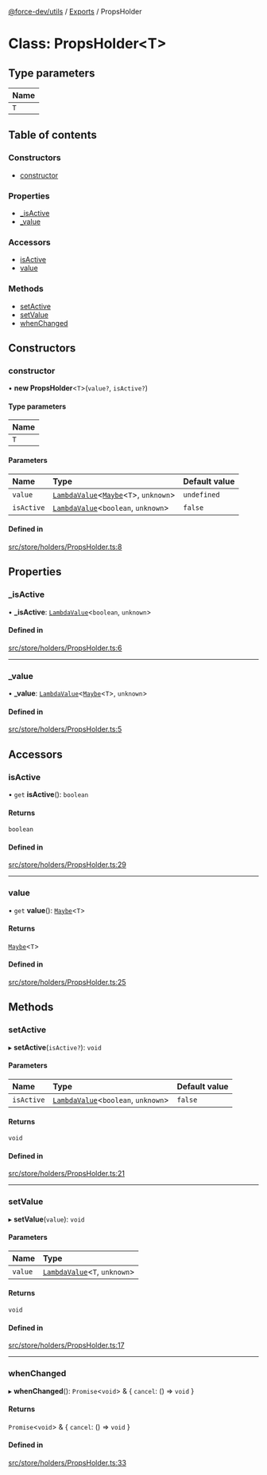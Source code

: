 [@force-dev/utils](../README.md) / [Exports](../modules.md) / PropsHolder

# Class: PropsHolder<T\>

## Type parameters

| Name |
| :------ |
| `T` |

## Table of contents

### Constructors

- [constructor](PropsHolder.md#constructor)

### Properties

- [\_isActive](PropsHolder.md#_isactive)
- [\_value](PropsHolder.md#_value)

### Accessors

- [isActive](PropsHolder.md#isactive)
- [value](PropsHolder.md#value)

### Methods

- [setActive](PropsHolder.md#setactive)
- [setValue](PropsHolder.md#setvalue)
- [whenChanged](PropsHolder.md#whenchanged)

## Constructors

### constructor

• **new PropsHolder**<`T`\>(`value?`, `isActive?`)

#### Type parameters

| Name |
| :------ |
| `T` |

#### Parameters

| Name | Type | Default value |
| :------ | :------ | :------ |
| `value` | [`LambdaValue`](../modules.md#lambdavalue)<[`Maybe`](../modules.md#maybe)<`T`\>, `unknown`\> | `undefined` |
| `isActive` | [`LambdaValue`](../modules.md#lambdavalue)<`boolean`, `unknown`\> | `false` |

#### Defined in

[src/store/holders/PropsHolder.ts:8](https://github.com/epifanovmd/utils/blob/3135168/src/store/holders/PropsHolder.ts#L8)

## Properties

### \_isActive

• **\_isActive**: [`LambdaValue`](../modules.md#lambdavalue)<`boolean`, `unknown`\>

#### Defined in

[src/store/holders/PropsHolder.ts:6](https://github.com/epifanovmd/utils/blob/3135168/src/store/holders/PropsHolder.ts#L6)

___

### \_value

• **\_value**: [`LambdaValue`](../modules.md#lambdavalue)<[`Maybe`](../modules.md#maybe)<`T`\>, `unknown`\>

#### Defined in

[src/store/holders/PropsHolder.ts:5](https://github.com/epifanovmd/utils/blob/3135168/src/store/holders/PropsHolder.ts#L5)

## Accessors

### isActive

• `get` **isActive**(): `boolean`

#### Returns

`boolean`

#### Defined in

[src/store/holders/PropsHolder.ts:29](https://github.com/epifanovmd/utils/blob/3135168/src/store/holders/PropsHolder.ts#L29)

___

### value

• `get` **value**(): [`Maybe`](../modules.md#maybe)<`T`\>

#### Returns

[`Maybe`](../modules.md#maybe)<`T`\>

#### Defined in

[src/store/holders/PropsHolder.ts:25](https://github.com/epifanovmd/utils/blob/3135168/src/store/holders/PropsHolder.ts#L25)

## Methods

### setActive

▸ **setActive**(`isActive?`): `void`

#### Parameters

| Name | Type | Default value |
| :------ | :------ | :------ |
| `isActive` | [`LambdaValue`](../modules.md#lambdavalue)<`boolean`, `unknown`\> | `false` |

#### Returns

`void`

#### Defined in

[src/store/holders/PropsHolder.ts:21](https://github.com/epifanovmd/utils/blob/3135168/src/store/holders/PropsHolder.ts#L21)

___

### setValue

▸ **setValue**(`value`): `void`

#### Parameters

| Name | Type |
| :------ | :------ |
| `value` | [`LambdaValue`](../modules.md#lambdavalue)<`T`, `unknown`\> |

#### Returns

`void`

#### Defined in

[src/store/holders/PropsHolder.ts:17](https://github.com/epifanovmd/utils/blob/3135168/src/store/holders/PropsHolder.ts#L17)

___

### whenChanged

▸ **whenChanged**(): `Promise`<`void`\> & { `cancel`: () => `void`  }

#### Returns

`Promise`<`void`\> & { `cancel`: () => `void`  }

#### Defined in

[src/store/holders/PropsHolder.ts:33](https://github.com/epifanovmd/utils/blob/3135168/src/store/holders/PropsHolder.ts#L33)
